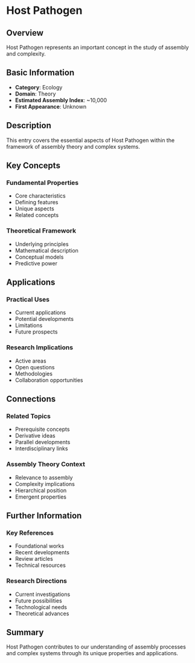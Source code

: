 # Host Pathogen

## Overview

Host Pathogen represents an important concept in the study of assembly and complexity.

## Basic Information

- **Category**: Ecology
- **Domain**: Theory
- **Estimated Assembly Index**: ~10,000
- **First Appearance**: Unknown

## Description

This entry covers the essential aspects of Host Pathogen within the framework of assembly theory and complex systems.

## Key Concepts

### Fundamental Properties
- Core characteristics
- Defining features
- Unique aspects
- Related concepts

### Theoretical Framework
- Underlying principles
- Mathematical description
- Conceptual models
- Predictive power

## Applications

### Practical Uses
- Current applications
- Potential developments
- Limitations
- Future prospects

### Research Implications
- Active areas
- Open questions
- Methodologies
- Collaboration opportunities

## Connections

### Related Topics
- Prerequisite concepts
- Derivative ideas
- Parallel developments
- Interdisciplinary links

### Assembly Theory Context
- Relevance to assembly
- Complexity implications
- Hierarchical position
- Emergent properties

## Further Information

### Key References
- Foundational works
- Recent developments
- Review articles
- Technical resources

### Research Directions
- Current investigations
- Future possibilities
- Technological needs
- Theoretical advances

## Summary

Host Pathogen contributes to our understanding of assembly processes and complex systems through its unique properties and applications.
